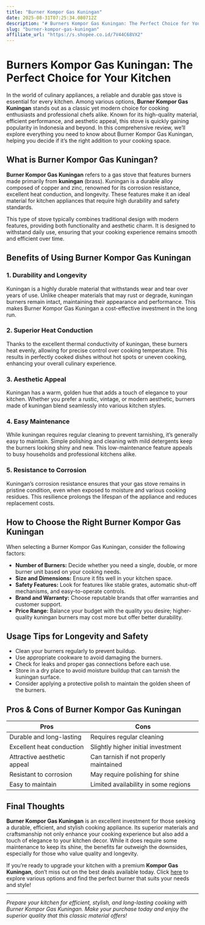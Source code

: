```yaml
---
title: "Burner Kompor Gas Kuningan"
date: 2025-08-31T07:25:34.080712Z
description: "# Burners Kompor Gas Kuningan: The Perfect Choice for Your Kitchen..."
slug: "burner-kompor-gas-kuningan"
affiliate_url: "https://s.shopee.co.id/7V44C68VX2"
---
```

# Burners Kompor Gas Kuningan: The Perfect Choice for Your Kitchen

In the world of culinary appliances, a reliable and durable gas stove is essential for every kitchen. Among various options, **Burner Kompor Gas Kuningan** stands out as a classic yet modern choice for cooking enthusiasts and professional chefs alike. Known for its high-quality material, efficient performance, and aesthetic appeal, this stove is quickly gaining popularity in Indonesia and beyond. In this comprehensive review, we’ll explore everything you need to know about Burner Kompor Gas Kuningan, helping you decide if it’s the right addition to your cooking space.

## What is Burner Kompor Gas Kuningan?

**Burner Kompor Gas Kuningan** refers to a gas stove that features burners made primarily from **kuningan** (brass). Kuningan is a durable alloy composed of copper and zinc, renowned for its corrosion resistance, excellent heat conduction, and longevity. These features make it an ideal material for kitchen appliances that require high durability and safety standards.

This type of stove typically combines traditional design with modern features, providing both functionality and aesthetic charm. It is designed to withstand daily use, ensuring that your cooking experience remains smooth and efficient over time.

## Benefits of Using Burner Kompor Gas Kuningan

### 1. Durability and Longevity

Kuningan is a highly durable material that withstands wear and tear over years of use. Unlike cheaper materials that may rust or degrade, kuningan burners remain intact, maintaining their appearance and performance. This makes Burner Kompor Gas Kuningan a cost-effective investment in the long run.

### 2. Superior Heat Conduction

Thanks to the excellent thermal conductivity of kuningan, these burners heat evenly, allowing for precise control over cooking temperature. This results in perfectly cooked dishes without hot spots or uneven cooking, enhancing your overall culinary experience.

### 3. Aesthetic Appeal

Kuningan has a warm, golden hue that adds a touch of elegance to your kitchen. Whether you prefer a rustic, vintage, or modern aesthetic, burners made of kuningan blend seamlessly into various kitchen styles.

### 4. Easy Maintenance

While kuningan requires regular cleaning to prevent tarnishing, it’s generally easy to maintain. Simple polishing and cleaning with mild detergents keep the burners looking shiny and new. This low-maintenance feature appeals to busy households and professional kitchens alike.

### 5. Resistance to Corrosion

Kuningan’s corrosion resistance ensures that your gas stove remains in pristine condition, even when exposed to moisture and various cooking residues. This resilience prolongs the lifespan of the appliance and reduces replacement costs.

## How to Choose the Right Burner Kompor Gas Kuningan

When selecting a Burner Kompor Gas Kuningan, consider the following factors:

- **Number of Burners:** Decide whether you need a single, double, or more burner unit based on your cooking needs.
- **Size and Dimensions:** Ensure it fits well in your kitchen space.
- **Safety Features:** Look for features like stable grates, automatic shut-off mechanisms, and easy-to-operate controls.
- **Brand and Warranty:** Choose reputable brands that offer warranties and customer support.
- **Price Range:** Balance your budget with the quality you desire; higher-quality kuningan burners may cost more but offer better durability.

## Usage Tips for Longevity and Safety

- Clean your burners regularly to prevent buildup.
- Use appropriate cookware to avoid damaging the burners.
- Check for leaks and proper gas connections before each use.
- Store in a dry place to avoid moisture buildup that can tarnish the kuningan surface.
- Consider applying a protective polish to maintain the golden sheen of the burners.

## Pros & Cons of Burner Kompor Gas Kuningan

| **Pros**                     | **Cons**                            |
|------------------------------|-------------------------------------|
| Durable and long-lasting   | Requires regular cleaning           |
| Excellent heat conduction  | Slightly higher initial investment|
| Attractive aesthetic appeal| Can tarnish if not properly maintained |
| Resistant to corrosion     | May require polishing for shine   |
| Easy to maintain            | Limited availability in some regions |

## Final Thoughts

**Burner Kompor Gas Kuningan** is an excellent investment for those seeking a durable, efficient, and stylish cooking appliance. Its superior materials and craftsmanship not only enhance your cooking experience but also add a touch of elegance to your kitchen decor. While it does require some maintenance to keep its shine, the benefits far outweigh the downsides, especially for those who value quality and longevity.

If you’re ready to upgrade your kitchen with a premium **Kompor Gas Kuningan**, don’t miss out on the best deals available today. Click [here](https://s.shopee.co.id/7V44C68VX2) to explore various options and find the perfect burner that suits your needs and style!

---

*Prepare your kitchen for efficient, stylish, and long-lasting cooking with Burner Kompor Gas Kuningan. Make your purchase today and enjoy the superior quality that this classic material offers!*